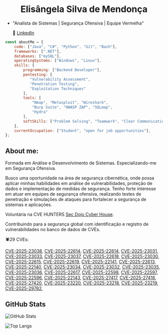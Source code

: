 <h1 align="center">Elisângela Silva de Mendonça</h1>

- "Analista de Sistemas | Segurança Ofensiva | Equipe Vermelha"
 

  🔗 [LinkedIn](https://www.linkedin.com/in/elisangelasilvademendonca)


```javascript
const aboutMe = {
    code: ["Java", "C#", "Python", "Git", "Bash"],
    frameworks: [".NET"],
    databases: ["mySQL"],
    operatingSystems: ["Windows", "Linux"],
    skills: {
        programming: ["Backend Developer"],
        pentesting: [
           "Vulnerability Assessment", 
           "Penetration Testing", 
           "Exploitation Techniques"
        ],
        tools: [
            "Nmap", "Metasploit", "Wireshark", 
            "Burp Suite", "OWASP ZAP", "SQLmap", 
            "Hydra"
        ],
        softSkills: ["Problem Solving", "Teamwork", "Clear Communication", "Time Management"]
    },
    currentOccupation: ["Student", "open for job opportunities"],
};
```

 
## About me:

Formada em Análise e Desenvolvimento de Sistemas. Especializando-me em Segurança Ofensiva.

Busco uma oportunidade na área de segurança cibernética, onde possa aplicar minhas habilidades em análise de vulnerabilidades, proteção de dados e implementação de medidas de segurança. Tenho forte interesse em atuar em equipes de segurança ofensiva, realizando testes de penetração e simulações de ataques para fortalecer a segurança de sistemas e aplicações.

Voluntária na CVE HUNTERS [Sec Dojo Cyber House](https://github.com/Sec-Dojo-Cyber-House).

Contribuindo para a segurança global com identificação e registro de vulnerabilidades no banco de dados de CVEs.

🕷️29 CVEs: 

[CVE-2025-23038](https://www.cve.org/CVERecord?id=CVE-2025-23038), [CVE-2025-22614](https://www.cve.org/CVERecord?id=CVE-2025-22614), 
[CVE-2025-22614](https://www.cve.org/CVERecord?id=CVE-2025-22614), [CVE-2025-23031](https://www.cve.org/CVERecord?id=CVE-2025-23031), 
[CVE-2025-23033](https://www.cve.org/CVERecord?id=CVE-2025-23033), [CVE-2025-23037](https://www.cve.org/CVERecord?id=CVE-2025-23037), 
[CVE-2025-22618](https://www.cve.org/CVERecord?id=CVE-2025-22618), [CVE-2025-23030](https://www.cve.org/CVERecord?id=CVE-2025-23030), 
[CVE-2025-22615](https://www.cve.org/CVERecord?id=CVE-2025-22615), [CVE-2025-22619](https://www.cve.org/CVERecord?id=CVE-2025-22619), 
[CVE-2025-22141](https://www.cve.org/CVERecord?id=CVE-2025-22141), [CVE-2025-22613](https://www.cve.org/CVERecord?id=CVE-2025-22613), 
[CVE-2025-22140](https://www.cve.org/CVERecord?id=CVE-2025-22140), [CVE-2025-23034](https://www.cve.org/CVERecord?id=CVE-2025-23034), 
[CVE-2025-23032](https://www.cve.org/CVERecord?id=CVE-2025-23032), [CVE-2025-23035](https://www.cve.org/CVERecord?id=CVE-2025-23035), 
[CVE-2025-23036](https://www.cve.org/CVERecord?id=CVE-2025-23036), [CVE-2025-22617](https://www.cve.org/CVERecord?id=CVE-2025-22617), 
[CVE-2025-22598](https://www.cve.org/CVERecord?id=CVE-2025-22598), [CVE-2025-22597](https://www.cve.org/CVERecord?id=CVE-2025-22597), 
[CVE-2025-22596](https://www.cve.org/CVERecord?id=CVE-2025-22596), [CVE-2025-22143](https://www.cve.org/CVERecord?id=CVE-2025-22143),
[CVE-2025-27417](https://www.cve.org/CVERecord?id=CVE-2025-27417), [CVE-2025-27418](https://www.cve.org/CVERecord?id=CVE-2025-27418),
[CVE-2025-27420](https://www.cve.org/CVERecord?id=CVE-2025-27420), [CVE-2025-23220](https://www.cve.org/CVERecord?id=CVE-2025-23220),
[CVE-2025-23218](https://www.cve.org/CVERecord?id=CVE-2025-23218), [CVE-2025-23219](https://www.cve.org/CVERecord?id=CVE-2025-23219),
[CVE-2025-29782](https://www.cve.org/CVERecord?id=CVE-2025-29782), 

## GitHub Stats

![GitHub Stats](https://github-readme-stats.vercel.app/api?username=lislovelly&theme=transparent&bg_color=000&border_color=30A3DC&show_icons=true&icon_color=30A3DC&title_color=E94D5F&text_color=FFF)

![Top Langs](https://github-readme-stats-git-masterrstaa-rickstaa.vercel.app/api/top-langs/?username=lislovelly&layout=compact&bg_color=000&border_color=30A3DC&title_color=E94D5F&text_color=FFF)









<!---
lislovelly/lislovelly is a ✨ special ✨ repository because its `README.md` (this file) appears on your GitHub profile.
You can click the Preview link to take a look at your changes.
--->
